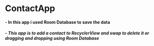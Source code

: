# ContactApp
#### - In this app i used Room Database to save the data
##### - This app is to add a contact to RecyclerView and swap to delete it or dragging and dropping using Room Database

